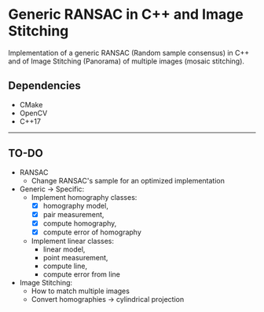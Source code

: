 # Generic RANSAC in C++ and Image Stitching
Implementation of a generic RANSAC (Random sample consensus) in C++ and of Image Stitching (Panorama) of multiple images (mosaic stitching).

## Dependencies
- CMake
- OpenCV
- C++17

<hr>

## TO-DO

- RANSAC
  - Change RANSAC's sample for an optimized implementation
- Generic -> Specific:
  - Implement homography classes: 
    - [x] homography model,
    - [x] pair measurement,
    - [x] compute homography,
    - [x] compute error of homography
  - Implement linear classes: 
    - linear model,
    - point measurement,
    - compute line,
    - compute error from line
- Image Stitching:
  - How to match multiple images
  - Convert homographies -> cylindrical projection